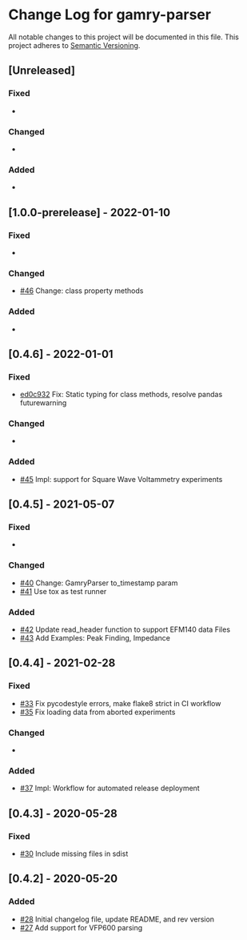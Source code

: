 # Change Log for gamry-parser
All notable changes to this project will be documented in this file.
This project adheres to [Semantic Versioning](http://semver.org/).

## [Unreleased]

### Fixed
- 

### Changed
- 

### Added
- 

## [1.0.0-prerelease] - 2022-01-10

### Fixed
- 

### Changed
- [#46](https://github.com/bcliang/gamry-parser/pull/46) Change: class property methods

### Added
- 

## [0.4.6] - 2022-01-01

### Fixed
- [ed0c932](https://github.com/bcliang/gamry-parser/commit/ed0c93208f5a5ce3b62d5c619e3fd6aa34158b35) Fix: Static typing for class methods, resolve pandas futurewarning

### Changed
- 

### Added
- [#45](https://github.com/bcliang/gamry-parser/pull/45) Impl: support for Square Wave Voltammetry experiments

## [0.4.5] - 2021-05-07

### Fixed
- 

### Changed
- [#40](https://github.com/bcliang/gamry-parser/pull/40) Change: GamryParser to_timestamp param
- [#41](https://github.com/bcliang/gamry-parser/pull/41) Use tox as test runner

### Added
- [#42](https://github.com/bcliang/gamry-parser/pull/42) Update read_header function to support EFM140 data Files
- [#43](https://github.com/bcliang/gamry-parser/pull/43) Add Examples: Peak Finding, Impedance

## [0.4.4] - 2021-02-28

### Fixed
- [#33](https://github.com/bcliang/gamry-parser/pull/33) Fix pycodestyle errors, make flake8 strict in CI workflow
- [#35](https://github.com/bcliang/gamry-parser/pull/35) Fix loading data from aborted experiments

### Changed
- 

### Added
- [#37](https://github.com/bcliang/gamry-parser/pull/37) Impl: Workflow for automated release deployment

## [0.4.3] - 2020-05-28

### Fixed
- [#30](https://github.com/bcliang/gamry-parser/pull/30) Include missing files in sdist

## [0.4.2] - 2020-05-20

### Added
- [#28](https://github.com/bcliang/gamry-parser/pull/28) Initial changelog file, update README, and rev version
- [#27](https://github.com/bcliang/gamry-parser/pull/27) Add support for VFP600 parsing
